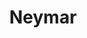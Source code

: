 ---
title: Neymar 
meta: Neymar da Silva Santos Júnior ( born 5 February 1992 ) is a Brazilian professional footballer who plays as a forward for Spanish club FC Barcelona and the Brazil national team.
source: http://www.neymaroficial.com/en 
category: upcoming
---